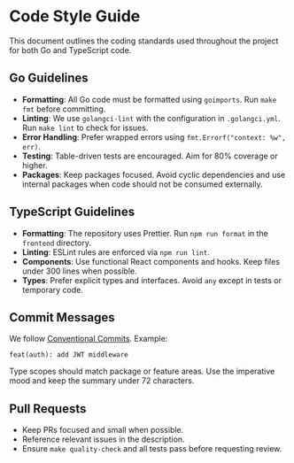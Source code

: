 # Code Style Guide

This document outlines the coding standards used throughout the project for both Go and TypeScript code.

## Go Guidelines

- **Formatting**: All Go code must be formatted using `goimports`. Run `make fmt` before committing.
- **Linting**: We use `golangci-lint` with the configuration in `.golangci.yml`. Run `make lint` to check for issues.
- **Error Handling**: Prefer wrapped errors using `fmt.Errorf("context: %w", err)`.
- **Testing**: Table-driven tests are encouraged. Aim for 80% coverage or higher.
- **Packages**: Keep packages focused. Avoid cyclic dependencies and use internal packages when code should not be consumed externally.

## TypeScript Guidelines

- **Formatting**: The repository uses Prettier. Run `npm run format` in the `frontend` directory.
- **Linting**: ESLint rules are enforced via `npm run lint`.
- **Components**: Use functional React components and hooks. Keep files under 300 lines when possible.
- **Types**: Prefer explicit types and interfaces. Avoid `any` except in tests or temporary code.

## Commit Messages

We follow [Conventional Commits](https://www.conventionalcommits.org/). Example:

```
feat(auth): add JWT middleware
```

Type scopes should match package or feature areas. Use the imperative mood and keep the summary under 72 characters.

## Pull Requests

- Keep PRs focused and small when possible.
- Reference relevant issues in the description.
- Ensure `make quality-check` and all tests pass before requesting review.

